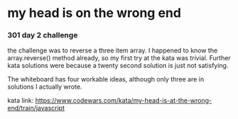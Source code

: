 # my head is on the wrong end
### 301 day 2 challenge

the challenge was to reverse a three item array. I happened to know the array.reverse() method already, so my first try at the kata was trivial. Further kata solutions were because a twenty second solution is just not satisfying.

The whiteboard has four workable ideas, although only three are in solutions I actually wrote.

kata link: https://www.codewars.com/kata/my-head-is-at-the-wrong-end/train/javascript